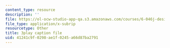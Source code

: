 ```yaml
---
content_type: resource
description: ''
file: https://ol-ocw-studio-app-qa.s3.amazonaws.com/courses/6-046j-design-and-analysis-of-algorithms-spring-2015/41241c9f0298ae1f0245a66d87ba2791_U4x-hzhohB8.srt
file_type: application/x-subrip
resourcetype: Other
title: 3play caption file
uid: 41241c9f-0298-ae1f-0245-a66d87ba2791
---
```

